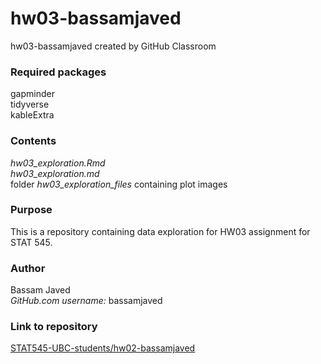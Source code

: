 # hw03-bassamjaved

hw03-bassamjaved created by GitHub Classroom

### Required packages

gapminder<br/>
tidyverse<br/>
kableExtra

### Contents

_hw03_exploration.Rmd_<br/>
_hw03_exploration.md_<br/>
folder _hw03_exploration_files_ containing plot images

### Purpose

This is a repository containing data exploration for HW03 assignment for STAT 545.

### Author

Bassam Javed<br/>
_GitHub.com username\:_ bassamjaved

### Link to repository

[STAT545-UBC-students/hw02-bassamjaved](https://github.com/STAT545-UBC-students/hw03-bassamjaved)